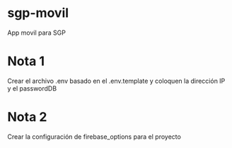 # sgp-movil
App movil para SGP 

# Nota 1
Crear el archivo .env basado en el .env.template y coloquen la dirección IP y el passwordDB

# Nota 2
Crear la configuración de firebase_options para el proyecto
